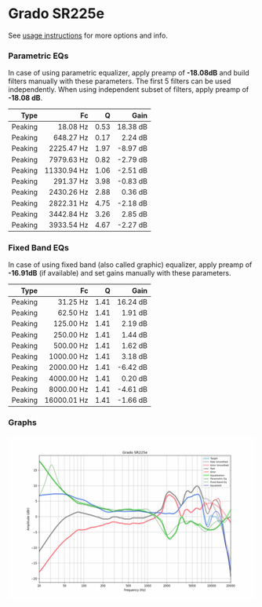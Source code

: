 # Grado SR225e
See [usage instructions](https://github.com/jaakkopasanen/AutoEq#usage) for more options and info.

### Parametric EQs
In case of using parametric equalizer, apply preamp of **-18.08dB** and build filters manually
with these parameters. The first 5 filters can be used independently.
When using independent subset of filters, apply preamp of **-18.08 dB**.

| Type    | Fc          |    Q | Gain     |
|--------:|------------:|-----:|---------:|
| Peaking | 18.08 Hz    | 0.53 | 18.38 dB |
| Peaking | 648.27 Hz   | 0.17 | 2.24 dB  |
| Peaking | 2225.47 Hz  | 1.97 | -8.97 dB |
| Peaking | 7979.63 Hz  | 0.82 | -2.79 dB |
| Peaking | 11330.94 Hz | 1.06 | -2.51 dB |
| Peaking | 291.37 Hz   | 3.98 | -0.83 dB |
| Peaking | 2430.26 Hz  | 2.88 | 0.36 dB  |
| Peaking | 2822.31 Hz  | 4.75 | -2.18 dB |
| Peaking | 3442.84 Hz  | 3.26 | 2.85 dB  |
| Peaking | 3933.54 Hz  | 4.67 | -2.27 dB |

### Fixed Band EQs
In case of using fixed band (also called graphic) equalizer, apply preamp of **-16.91dB**
(if available) and set gains manually with these parameters.

| Type    | Fc          |    Q | Gain     |
|--------:|------------:|-----:|---------:|
| Peaking | 31.25 Hz    | 1.41 | 16.24 dB |
| Peaking | 62.50 Hz    | 1.41 | 1.91 dB  |
| Peaking | 125.00 Hz   | 1.41 | 2.19 dB  |
| Peaking | 250.00 Hz   | 1.41 | 1.44 dB  |
| Peaking | 500.00 Hz   | 1.41 | 1.62 dB  |
| Peaking | 1000.00 Hz  | 1.41 | 3.18 dB  |
| Peaking | 2000.00 Hz  | 1.41 | -6.42 dB |
| Peaking | 4000.00 Hz  | 1.41 | 0.20 dB  |
| Peaking | 8000.00 Hz  | 1.41 | -4.61 dB |
| Peaking | 16000.01 Hz | 1.41 | -1.66 dB |

### Graphs
![](./Grado%20SR225e.png)